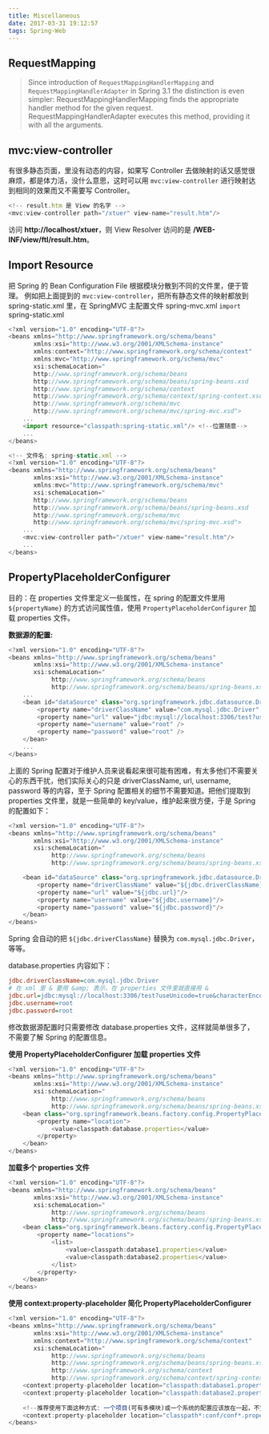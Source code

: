 ```yaml
---
title: Miscellaneous
date: 2017-03-31 19:12:57
tags: Spring-Web
---
```

## RequestMapping

> Since introduction of `RequestMappingHandlerMapping` and `RequestMappingHandlerAdapter` in Spring 3.1 the distinction is even simpler: RequestMappingHandlerMapping finds the appropriate handler method for the given request. RequestMappingHandlerAdapter executes this method, providing it with all the arguments.

## mvc:view-controller

有很多静态页面，里没有动态的内容，如果写 Controller 去做映射的话又感觉很麻烦，都是体力活，没什么意思，这时可以用 `mvc:view-controller` 进行映射达到相同的效果而又不需要写 Controller。

```js
<!-- result.htm 是 View 的名字 -->
<mvc:view-controller path="/xtuer" view-name="result.htm"/>
```

访问 **http://localhost/xtuer**，则 View Resolver 访问的是 **/WEB-INF/view/ftl/result.htm**。<!--more-->

## Import Resource

把 Spring 的 Bean Configuration File 根据模块分散到不同的文件里，便于管理。
例如把上面提到的 `mvc:view-controller`，把所有静态文件的映射都放到 spring-static.xml 里，在 SpringMVC 主配置文件 spring-mvc.xml `import` spring-static.xml

```js
<?xml version="1.0" encoding="UTF-8"?>
<beans xmlns="http://www.springframework.org/schema/beans"
       xmlns:xsi="http://www.w3.org/2001/XMLSchema-instance"
       xmlns:context="http://www.springframework.org/schema/context"
       xmlns:mvc="http://www.springframework.org/schema/mvc"
       xsi:schemaLocation="
       http://www.springframework.org/schema/beans
       http://www.springframework.org/schema/beans/spring-beans.xsd
       http://www.springframework.org/schema/context
       http://www.springframework.org/schema/context/spring-context.xsd
       http://www.springframework.org/schema/mvc
       http://www.springframework.org/schema/mvc/spring-mvc.xsd">
    ...
    <import resource="classpath:spring-static.xml"/> <!--位置随意-->
    ...
</beans>
```

```js
<!-- 文件名: spring-static.xml -->
<?xml version="1.0" encoding="UTF-8"?>
<beans xmlns="http://www.springframework.org/schema/beans"
       xmlns:xsi="http://www.w3.org/2001/XMLSchema-instance"
       xmlns:mvc="http://www.springframework.org/schema/mvc"
       xsi:schemaLocation="
       http://www.springframework.org/schema/beans
       http://www.springframework.org/schema/beans/spring-beans.xsd
       http://www.springframework.org/schema/mvc
       http://www.springframework.org/schema/mvc/spring-mvc.xsd">
    ...   
    <mvc:view-controller path="/xtuer" view-name="result.htm"/>
    ...
</beans>
```

## PropertyPlaceholderConfigurer

目的：在 properties 文件里定义一些属性，在 spring 的配置文件里用 `${propertyName}` 的方式访问属性值，使用 `PropertyPlaceholderConfigurer` 加载 properties 文件。

**数据源的配置:**

```js
<?xml version="1.0" encoding="UTF-8"?>
<beans xmlns="http://www.springframework.org/schema/beans"
       xmlns:xsi="http://www.w3.org/2001/XMLSchema-instance"
       xsi:schemaLocation="
            http://www.springframework.org/schema/beans
            http://www.springframework.org/schema/beans/spring-beans.xsd">
    ...
    <bean id="dataSource" class="org.springframework.jdbc.datasource.DriverManagerDataSource">
        <property name="driverClassName" value="com.mysql.jdbc.Driver" />
        <property name="url" value="jdbc:mysql://localhost:3306/test?useUnicode=true&amp;characterEncoding=UTF-8" />
        <property name="username" value="root" />
        <property name="password" value="root" />
    </bean>
    ...
</beans>
```

上面的 Spring 配置对于维护人员来说看起来很可能有困难，有太多他们不需要关心的东西干扰，他们实际关心的只是 driverClassName, url, username, password 等的内容，至于 Spring 配置相关的细节不需要知道。把他们提取到 properties 文件里，就是一些简单的 key/value，维护起来很方便，于是 Spring 的配置如下：

```js
<?xml version="1.0" encoding="UTF-8"?>
<beans xmlns="http://www.springframework.org/schema/beans"
       xmlns:xsi="http://www.w3.org/2001/XMLSchema-instance"
       xsi:schemaLocation="
            http://www.springframework.org/schema/beans
            http://www.springframework.org/schema/beans/spring-beans.xsd">

    <bean id="dataSource" class="org.springframework.jdbc.datasource.DriverManagerDataSource">
        <property name="driverClassName" value="${jdbc.driverClassName}"/>
        <property name="url" value="${jdbc.url}"/>
        <property name="username" value="${jdbc.username}"/>
        <property name="password" value="${jdbc.password}"/>
    </bean>
</beans>
```

Spring 会自动的把 `${jdbc.driverClassName}` 替换为 `com.mysql.jdbc.Driver`，等等。

database.properties 内容如下：

```ini
jdbc.driverClassName=com.mysql.jdbc.Driver
# 在 xml 里 & 要用 &amp; 表示，在 properties 文件里就直接用 &
jdbc.url=jdbc:mysql://localhost:3306/test?useUnicode=true&characterEncoding=UTF-8
jdbc.username=root
jdbc.password=root
```

修改数据源配置时只需要修改 database.properties 文件，这样就简单很多了，不需要了解 Spring 的配置信息。

**使用 PropertyPlaceholderConfigurer 加载 properties 文件**

```js
<?xml version="1.0" encoding="UTF-8"?>
<beans xmlns="http://www.springframework.org/schema/beans"
       xmlns:xsi="http://www.w3.org/2001/XMLSchema-instance"
       xsi:schemaLocation="
            http://www.springframework.org/schema/beans
            http://www.springframework.org/schema/beans/spring-beans.xsd">
    <bean class="org.springframework.beans.factory.config.PropertyPlaceholderConfigurer">
        <property name="location">
            <value>classpath:database.properties</value>
        </property>
    </bean>
</beans>
```

**加载多个 properties 文件**

```js
<?xml version="1.0" encoding="UTF-8"?>
<beans xmlns="http://www.springframework.org/schema/beans"
       xmlns:xsi="http://www.w3.org/2001/XMLSchema-instance"
       xsi:schemaLocation="
            http://www.springframework.org/schema/beans
            http://www.springframework.org/schema/beans/spring-beans.xsd">
    <bean class="org.springframework.beans.factory.config.PropertyPlaceholderConfigurer">
        <property name="locations">
            <list>
                <value>classpath:database1.properties</value>
                <value>classpath:database2.properties</value>
            </list>
        </property>
    </bean>
</beans>
```

**使用 context:property-placeholder 简化 PropertyPlaceholderConfigurer**

```js
<?xml version="1.0" encoding="UTF-8"?>
<beans xmlns="http://www.springframework.org/schema/beans"
       xmlns:xsi="http://www.w3.org/2001/XMLSchema-instance"
       xmlns:context="http://www.springframework.org/schema/context"
       xsi:schemaLocation="
            http://www.springframework.org/schema/beans
            http://www.springframework.org/schema/beans/spring-beans.xsd
            http://www.springframework.org/schema/context
            http://www.springframework.org/schema/context/spring-context.xsd">
    <context:property-placeholder location="classpath:database1.properties" ignore-unresolvable="true"/>
    <context:property-placeholder location="classpath:database2.properties" ignore-unresolvable="true"/>
    
    <!--推荐使用下面这种方式: 一个项目(可有多模块)或一个系统的配置应该放在一起，不宜分散-->
    <context:property-placeholder location="classpath*:conf/conf*.properties"/>
</beans>
```

